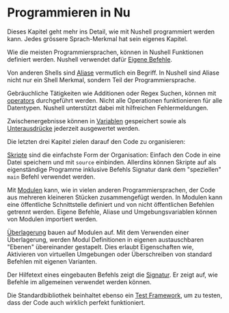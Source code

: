 # Programmieren in Nu

Dieses Kapitel geht mehr ins Detail, wie mit Nushell programmiert werden kann.
Jedes grössere Sprach-Merkmal hat sein eigenes Kapitel.

Wie die meisten Programmiersprachen, können in Nushell Funktionen definiert werden.
Nushell verwendet dafür [Eigene Befehle](custom_commands.md).

Von anderen Shells sind [Aliase](aliases.md) vermutlich ein Begriff.
In Nushell sind Aliase nicht nur ein Shell Merkmal, sondern Teil der Programmiersprache.

Gebräuchliche Tätigkeiten wie Additionen oder Regex Suchen, können mit [operators](operators.md) durchgeführt werden.
Nicht alle Operationen funktionieren für alle Datentypen.
Nushell unterstützt dabei mit hilfreichen Fehlermeldungen.

Zwischenergebnisse können in [Variablen](variables_and_subexpressions.md) gespeichert sowie als [Unterausdrücke](variables_and_subexpressions.html#subexpressions) jederzeit ausgewertet werden.

Die letzten drei Kapitel zielen darauf den Code zu organisieren:

[Skripte](scripts.md) sind die einfachste Form der Organisation: Einfach den Code in eine Datei speichern und mit `source` einbinden.
Allerdins können Skripte auf als eigenständige Programme inklusive Befehls Signatur dank dem "speziellen" `main` Befehl verwendet werden.

Mit [Modulen](modules.md) kann, wie in vielen anderen Programmiersprachen, der Code aus mehreren kleineren Stücken zusammengefügt werden.
In Modulen kann eine öffentliche Schnittstelle definiert und von nicht öffentlichen Befehlen getrennt werden. Eigene Befehle, Aliase und Umgebungsvariablen können von Modulen importiert werden.

[Überlagerung](overlays.md) bauen auf Modulen auf.
Mit dem Verwenden einer Überlagerung, werden Modul Definitionen in eigenen austauschbaren "Ebenen" übereinander gestapelt.
Dies erlaubt Eigenschaften wie, Aktivieren von virtuellen Umgebungen oder Überschreiben von standard Befehlen mit eigenen Varianten.

Der Hilfetext eines eingebauten Befehls zeigt die [Signatur](command_signature.md).
Er zeigt auf, wie Befehle im allgemeinen verwendet werden können.

Die Standardbibliothek beinhaltet ebenso ein [Test Framework](testing.md), um zu testen, dass der Code auch wirklich perfekt funktioniert.
